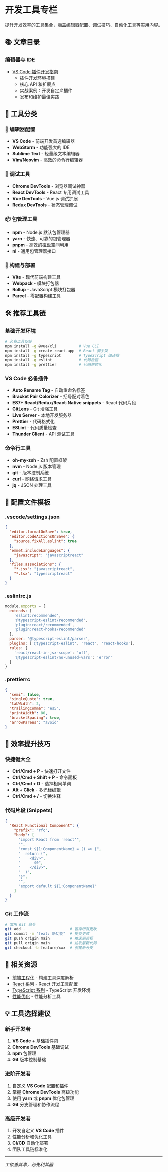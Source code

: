 # 开发工具专栏

提升开发效率的工具集合，涵盖编辑器配置、调试技巧、自动化工具等实用内容。

## 📚 文章目录

### 编辑器与 IDE
- [VS Code 插件开发指南](./vscode-plugins-guide.md)
  - 插件开发环境搭建
  - 核心 API 和扩展点
  - 实战案例：开发自定义插件
  - 发布和维护最佳实践

## 🎯 工具分类

### 🔧 编辑器配置
- **VS Code** - 前端开发首选编辑器
- **WebStorm** - 功能强大的 IDE
- **Sublime Text** - 轻量级文本编辑器
- **Vim/Neovim** - 高效的命令行编辑器

### 🐛 调试工具
- **Chrome DevTools** - 浏览器调试神器
- **React DevTools** - React 专用调试工具
- **Vue DevTools** - Vue.js 调试扩展
- **Redux DevTools** - 状态管理调试

### 📦 包管理工具
- **npm** - Node.js 默认包管理器
- **yarn** - 快速、可靠的包管理器
- **pnpm** - 高效的磁盘空间利用
- **ni** - 通用包管理器接口

### 🚀 构建与部署
- **Vite** - 现代前端构建工具
- **Webpack** - 模块打包器
- **Rollup** - JavaScript 模块打包器
- **Parcel** - 零配置构建工具

## 🛠️ 推荐工具链

### 基础开发环境
```bash
# 必备工具安装
npm install -g @vue/cli          # Vue CLI
npm install -g create-react-app  # React 脚手架
npm install -g typescript        # TypeScript 编译器
npm install -g eslint            # 代码检查
npm install -g prettier          # 代码格式化
```

### VS Code 必备插件
- **Auto Rename Tag** - 自动重命名标签
- **Bracket Pair Colorizer** - 括号配对着色
- **ES7+ React/Redux/React-Native snippets** - React 代码片段
- **GitLens** - Git 增强工具
- **Live Server** - 本地开发服务器
- **Prettier** - 代码格式化
- **ESLint** - 代码质量检查
- **Thunder Client** - API 测试工具

### 命令行工具
- **oh-my-zsh** - Zsh 配置框架
- **nvm** - Node.js 版本管理
- **git** - 版本控制系统
- **curl** - 网络请求工具
- **jq** - JSON 处理工具

## 🎨 配置文件模板

### .vscode/settings.json
```json
{
  "editor.formatOnSave": true,
  "editor.codeActionsOnSave": {
    "source.fixAll.eslint": true
  },
  "emmet.includeLanguages": {
    "javascript": "javascriptreact"
  },
  "files.associations": {
    "*.jsx": "javascriptreact",
    "*.tsx": "typescriptreact"
  }
}
```

### .eslintrc.js
```javascript
module.exports = {
  extends: [
    'eslint:recommended',
    '@typescript-eslint/recommended',
    'plugin:react/recommended',
    'plugin:react-hooks/recommended'
  ],
  parser: '@typescript-eslint/parser',
  plugins: ['@typescript-eslint', 'react', 'react-hooks'],
  rules: {
    'react/react-in-jsx-scope': 'off',
    '@typescript-eslint/no-unused-vars': 'error'
  }
}
```

### .prettierrc
```json
{
  "semi": false,
  "singleQuote": true,
  "tabWidth": 2,
  "trailingComma": "es5",
  "printWidth": 80,
  "bracketSpacing": true,
  "arrowParens": "avoid"
}
```

## 🚀 效率提升技巧

### 快捷键大全
- **Ctrl/Cmd + P** - 快速打开文件
- **Ctrl/Cmd + Shift + P** - 命令面板
- **Ctrl/Cmd + D** - 选择相同单词
- **Alt + Click** - 多光标编辑
- **Ctrl/Cmd + /** - 切换注释

### 代码片段 (Snippets)
```json
{
  "React Functional Component": {
    "prefix": "rfc",
    "body": [
      "import React from 'react'",
      "",
      "const ${1:ComponentName} = () => {",
      "  return (",
      "    <div>",
      "      $0",
      "    </div>",
      "  )",
      "}",
      "",
      "export default ${1:ComponentName}"
    ]
  }
}
```

### Git 工作流
```bash
# 常用 Git 命令
git add .                    # 暂存所有更改
git commit -m "feat: 新功能"  # 提交更改
git push origin main         # 推送到远程
git pull origin main         # 拉取最新代码
git checkout -b feature/xxx  # 创建新分支
```

## 📖 相关资源

- [前端工程化](../frontend-engineering/) - 构建工具深度解析
- [React 系列](../react/) - React 开发工具配置
- [TypeScript 系列](../ts/) - TypeScript 开发环境
- [性能优化](../performance/) - 性能分析工具

## 💡 工具选择建议

### 新手开发者
1. **VS Code** + 基础插件包
2. **Chrome DevTools** 基础调试
3. **npm** 包管理
4. **Git** 版本控制基础

### 进阶开发者
1. 自定义 **VS Code** 配置和插件
2. 掌握 **Chrome DevTools** 高级功能
3. 使用 **yarn** 或 **pnpm** 优化包管理
4. **Git** 分支管理和协作流程

### 高级开发者
1. 开发自定义 **VS Code** 插件
2. 性能分析和优化工具
3. **CI/CD** 自动化部署
4. 团队工具链标准化

---

*工欲善其事，必先利其器*
